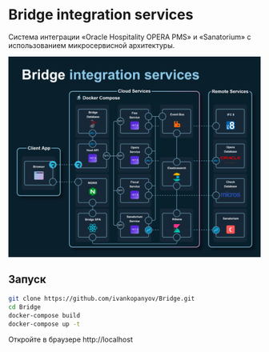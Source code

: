 # Bridge integration services

Система интеграции «Oracle Hospitality OPERA PMS» и «Sanatorium» с использованием микросервисной архитектуры.

![Bridge integration services architecture diagram](img/bridge_architecture.png)

## Запуск

```sh
git clone https://github.com/ivankopanyov/Bridge.git
cd Bridge
docker-compose build
docker-compose up -t
```

Откройте в браузере http://localhost
